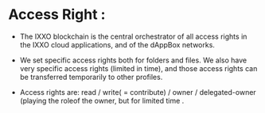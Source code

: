 # Access Right :

* The IXXO blockchain is the central orchestrator of all access rights in the IXXO cloud applications, and of the dAppBox networks.

* We set specific access rights both for folders and files. We also have very specific access rights (limited in time), and those access rights can be transferred temporarily to other profiles.

* Access rights are: read / write( = contribute) / owner / delegated-owner (playing the roleof the owner, but for limited time .